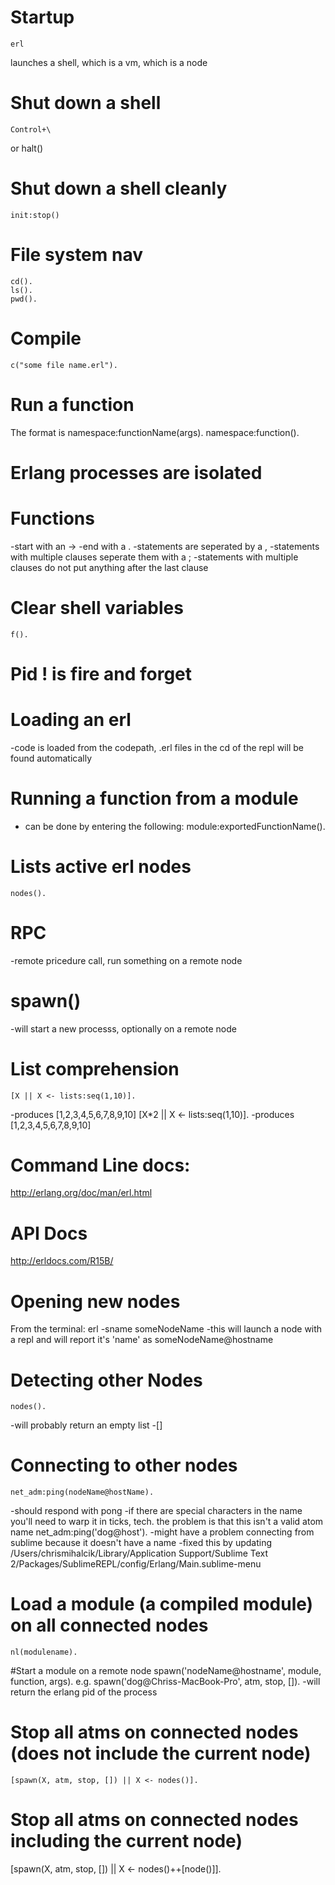 # Startup
    erl 
launches a shell, which is a vm, which is a node

# Shut down a shell
    Control+\
or
    halt()

# Shut down a shell cleanly
    init:stop()

# File system nav
```
cd().
ls().
pwd().
```

# Compile
    c("some file name.erl").


# Run a function 
The format is namespace:functionName(args).
    namespace:function().

# Erlang processes are isolated

# Functions
-start with an ->
-end with a .
-statements are seperated by a ,
-statements with multiple clauses seperate them with a ;
-statements with multiple clauses do not put anything after the last clause

# Clear shell variables
    f().

# Pid ! is fire and forget

# Loading an erl
-code is loaded from the codepath, .erl files in the cd of the repl will be found automatically

# Running a function from a module
- can be done by entering the following:
	module:exportedFunctionName().

# Lists active erl nodes
    nodes().

# RPC
-remote pricedure call, run something on a remote node

# spawn()
-will start a new processs, optionally on a remote node

# List comprehension
    [X || X <- lists:seq(1,10)].
-produces [1,2,3,4,5,6,7,8,9,10]
    [X*2 || X <- lists:seq(1,10)].
-produces [1,2,3,4,5,6,7,8,9,10]

# Command Line docs:
http://erlang.org/doc/man/erl.html

# API Docs
http://erldocs.com/R15B/

# Opening new nodes
From the terminal:
    erl -sname someNodeName
-this will launch a node with a repl and will report it's 'name' as someNodeName@hostname


# Detecting other Nodes
    nodes().
-will probably return an empty list
-[]

# Connecting to other nodes
    net_adm:ping(nodeName@hostName).
-should respond with 
	pong
-if there are special characters in the name you'll need to warp it in ticks, tech. the problem is that this isn't a valid atom name
    net_adm:ping('dog@host').
-might have a problem connecting from sublime because it doesn't have a name
-fixed this by updating /Users/chrismihalcik/Library/Application Support/Sublime Text 2/Packages/SublimeREPL/config/Erlang/Main.sublime-menu

# Load a module (a compiled module) on all connected nodes
    nl(modulename).

#Start a module on a remote node
    spawn('nodeName@hostname', module, function, args).
e.g.
    spawn('dog@Chriss-MacBook-Pro', atm, stop, []).
-will return the erlang pid of the process

# Stop all atms on connected nodes (does not include the current node)
    [spawn(X, atm, stop, []) || X <- nodes()].

# Stop all atms on connected nodes including the current node)
   [spawn(X, atm, stop, []) || X <- nodes()++[node()]].





